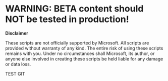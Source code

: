 # WARNING: BETA content should NOT be tested in production!


**Disclaimer**

These scripts are not officially supported by Microsoft. All scripts are provided without warranty of any kind. The entire risk of using these scripts remains with you. Under no circumstances shall Microsoft, its author, or anyone else involved in creating these scripts be held liable for any damage or data loss.

TEST GIT